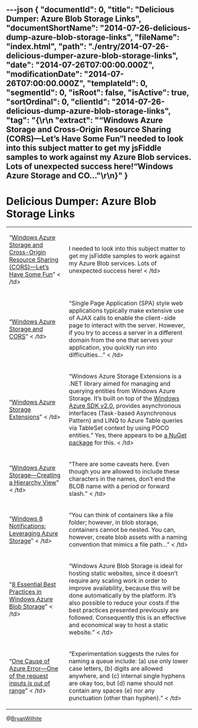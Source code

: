 ---json
{
  "documentId": 0,
  "title": "Delicious Dumper: Azure Blob Storage Links",
  "documentShortName": "2014-07-26-delicious-dump-azure-blob-storage-links",
  "fileName": "index.html",
  "path": "./entry/2014-07-26-delicious-dumper-azure-blob-storage-links",
  "date": "2014-07-26T07:00:00.000Z",
  "modificationDate": "2014-07-26T07:00:00.000Z",
  "templateId": 0,
  "segmentId": 0,
  "isRoot": false,
  "isActive": true,
  "sortOrdinal": 0,
  "clientId": "2014-07-26-delicious-dump-azure-blob-storage-links",
  "tag": "{\r\n  \"extract\": \"“Windows Azure Storage and Cross-Origin Resource Sharing (CORS)—Let’s Have Some Fun”I needed to look into this subject matter to get my jsFiddle samples to work against my Azure Blob services. Lots of unexpected success here!“Windows Azure Storage and CO...\"\r\n}"
}
---

# Delicious Dumper: Azure Blob Storage Links

<table class="WordWalkingStickTable"><tr><td>

“[Windows Azure Storage and Cross-Origin Resource Sharing (CORS)—Let’s Have Some Fun](http://gauravmantri.com/2013/12/01/windows-azure-storage-and-cors-lets-have-some-fun/)”
<
/td><td>

I needed to look into this subject matter to get my jsFiddle samples to work against my Azure Blob services. Lots of unexpected success here!
<
/td></tr><tr><td>

“[Windows Azure Storage and CORS](http://www.contentmaster.com/azure/windows-azure-storage-cors/)”
<
/td><td>

“Single Page Application (SPA) style web applications typically make extensive use of AJAX calls to enable the client-side page to interact with the server. However, if you try to access a server in a different domain from the one that serves your application, you quickly run into difficulties…”
<
/td></tr><tr><td>

“[Windows Azure Storage Extensions](http://www.codeproject.com/Articles/576932/Windows-Azure-Storage-Extensions)”
<
/td><td>

“Windows Azure Storage Extensions is a .NET library aimed for managing and querying entities from Windows Azure Storage. It’s built on top of the [Windows Azure SDK v2.0](https://github.com/WindowsAzure/azure-sdk-for-net), provides asynchronous interfaces (Task-based Asynchronous Pattern) and LINQ to Azure Table queries via TableSet context by using POCO entities.” Yes, there appears to be [a NuGet package](https://www.nuget.org/packages/WindowsAzure.StorageExtensions/) for this.
<
/td></tr><tr><td>

“[Windows Azure Storage—Creating a Hierarchy View](http://sqlblog.com/blogs/buck_woody/archive/2011/07/19/windows-azure-storage-creating-a-hierarchy-view.aspx)”
<
/td><td>

“There are some caveats here. Even though you are allowed to include these characters in the names, don’t end the BLOB name with a period or forward slash.”
<
/td></tr><tr><td>

“[Windows 8 Notifications: Leveraging Azure Storage](http://blogs.msdn.com/b/jimoneil/archive/2012/08/06/windows-8-notifications-leveraging-azure-storage.aspx)”
<
/td><td>

“You can think of containers like a file folder; however, in blob storage, containers cannot be nested. You can, however, create blob assets with a naming convention that mimics a file path…”
<
/td></tr><tr><td>

“[8 Essential Best Practices in Windows Azure Blob Storage](https://www.simple-talk.com/cloud/platform-as-a-service/8-essential-best-practices-in-windows-azure-blob-storage/)”
<
/td><td>

“Windows Azure Blob Storage is ideal for hosting static websites, since it doesn’t require any scaling work in order to improve availability, because this will be done automatically by the platform. It’s also possible to reduce your costs if the best practices presented previously are followed. Consequently this is an effective and economical way to host a static website.”
<
/td></tr><tr><td>

“[One Cause of Azure Error—One of the request inputs is out of range](http://blog.codingoutloud.com/2010/05/06/azure-error-one-of-the-request-inputs-is-out-of-range/)”
<
/td><td>

“Experimentation suggests the rules for naming a queue include: (a) use only lower case letters, (b) digits are allowed anywhere, and (c) internal single hyphens are okay too, but (d) name should not contain any spaces (e) nor any punctuation (other than hyphen).”
<
/td></tr></table>

@[BryanWilhite](https://twitter.com/BryanWilhite)
